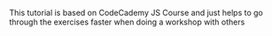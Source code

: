 This tutorial is based on CodeCademy JS Course and just helps to go through the exercises faster when doing a workshop with others
